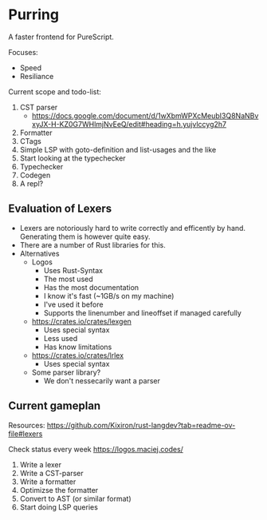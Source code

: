 # Purring
A faster frontend for PureScript.

Focuses:
 - Speed
 - Resiliance

Current scope and todo-list:
 1. CST parser
    - https://docs.google.com/document/d/1wXbmWPXcMeubI3Q8NaNBvxyJX-H-KZ0G7WHlmjNvEeQ/edit#heading=h.yujvlccyg2h7
 2. Formatter
 3. CTags
 4. Simple LSP with goto-definition and list-usages and the like
 5. Start looking at the typechecker
 6. Typechecker
 7. Codegen
 8. A repl?


## Evaluation of Lexers

 - Lexers are notoriously hard to write correctly and efficently by hand. Generating them is however quite easy.
 - There are a number of Rust libraries for this.
 - Alternatives
    - Logos
        - Uses Rust-Syntax
        - The most used
        - Has the most documentation
        - I know it's fast (~1GB/s on my machine)
        - I've used it before
        - Supports the linenumber and lineoffset if managed carefully
    - https://crates.io/crates/lexgen
        - Uses special syntax
        - Less used
        - Has know limitations
    - https://crates.io/crates/lrlex
        - Uses special syntax
    - Some parser library?
        - We don't nessecarily want a parser

## Current gameplan

Resources: https://github.com/Kixiron/rust-langdev?tab=readme-ov-file#lexers

Check status every week
https://logos.maciej.codes/

1. Write a lexer
2. Write a CST-parser
3. Write a formatter
4. Optimizse the formatter
5. Convert to AST (or similar format) 
6. Start doing LSP queries
